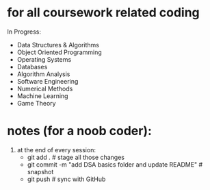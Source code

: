 # for all coursework related coding

In Progress:

- Data Structures & Algorithms
- Object Oriented Programming
- Operating Systems
- Databases
- Algorithm Analysis
- Software Engineering
- Numerical Methods
- Machine Learning
- Game Theory
  

# notes (for a noob coder):

1. at the end of every session:    
    - git add .                          # stage all those changes
    - git commit -m "add DSA basics folder and update README"  # snapshot
    - git push                           # sync with GitHub
        


